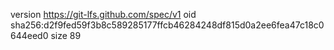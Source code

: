 version https://git-lfs.github.com/spec/v1
oid sha256:d2f9fed59f3b8c589285177ffcb46284248df815d0a2ee6fea47c18c0644eed0
size 89
